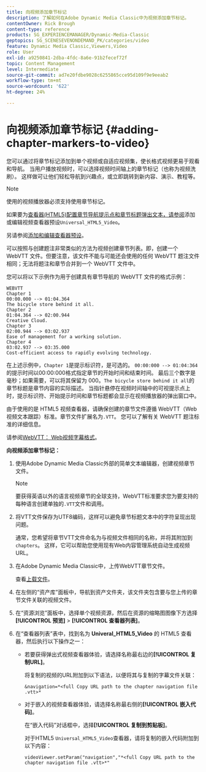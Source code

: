 ```yaml
---
title: 向视频添加章节标记
description: 了解如何在Adobe Dynamic Media Classic中为视频添加章节标记。
contentOwner: Rick Brough
content-type: reference
products: SG_EXPERIENCEMANAGER/Dynamic-Media-Classic
geptopics: SG_SCENESEVENONDEMAND_PK/categories/video
feature: Dynamic Media Classic,Viewers,Video
role: User
exl-id: a9250841-2dba-4fdc-8a6e-91b2fecef72f
topic: Content Management
level: Intermediate
source-git-commit: ad7e20fdbe9028c6255865cce95d109f9e9eeab2
workflow-type: tm+mt
source-wordcount: '622'
ht-degree: 24%

---
```


# 向视频添加章节标记 {#adding-chapter-markers-to-video}

您可以通过将章节标记添加到单个视频或自适应视频集，使长格式视频更易于观看和导航。 当用户播放视频时，可以选择视频时间轴上的章节标记（也称为视频洗刷）。 这样做可让他们轻松导航到兴趣点，或立即跳转到新内容、演示、教程等。

>[!NOTE]
>
>使用的视频播放器必须支持使用章节标记。

如果要为[查看器(HTML5)配置章节导航提示点和章节标题弹出文本，请参阅](previewing-videos-video-viewer.md#adding_or_editing_a_video_viewer_preset)添加或编辑视频查看器预设`Universal_HTML5_Video`。

另请参阅[添加和编辑查看器预设](application-setup.md#adding_and_editing_viewer_presets)。

可以按照与创建题注非常类似的方法为视频创建章节列表。即，创建一个 WebVTT 文件。但要注意，该文件不能与可能还会使用的任何 WebVTT 题注文件相同；无法将题注和章节合并到一个 WebVTT 文件中。

您可以将以下示例作为用于创建具有章节导航的 WebVTT 文件的格式示例：

```as3
WEBVTT 
Chapter 1 
00:00.000 --> 01:04.364 
The bicycle store behind it all. 
Chapter 2 
01:04.364 --> 02:00.944 
Creative Cloud. 
Chapter 3 
02:00.944 --> 03:02.937 
Ease of management for a working solution. 
Chapter 4 
03:02.937 --> 03:35.000 
Cost-efficient access to rapidly evolving technology.
```

在上述示例中，`Chapter 1`是提示标识符，是可选的。 `00:00:000 --> 01:04:364`的提示时间以00:00:000格式指定章节的开始时间和结束时间。 最后三个数字是毫秒；如果需要，可以将其保留为 000。`The bicycle store behind it all`的章节标题是章节内容的实际描述。 当指针悬停在视频时间轴中的可视提示点上时，提示标识符、开始提示时间和章节标题都会显示在视频播放器的弹出窗口中。

由于使用的是 HTML5 视频查看器，请确保创建的章节文件遵循 WebVTT（Web 视频文本跟踪）标准。章节文件扩展名为`.VTT`。 您可以了解有关 WebVTT 题注标准的详细信息。

请参阅[WebVTT： Web视频字幕格式](https://w3c.github.io/webvtt/)。

**向视频添加章节标记：**

1. 使用Adobe Dynamic Media Classic外部的简单文本编辑器，创建视频章节文件。

   >[!NOTE]
   >
   >要获得英语以外的语言视频章节的全球支持，WebVTT标准要求您为要支持的每种语言创建单独的`.VTT`文件和调用。

1. 将VTT文件保存为UTF8编码，这样可以避免章节标题文本中的字符呈现出现问题。

   通常，您希望将章节VTT文件命名为与视频文件相同的名称，并将其附加到`chapters`。 这样，它可以帮助您使用现有Web内容管理系统自动生成视频URL。

1. 在Adobe Dynamic Media Classic中，上传WebVTT章节文件。

   查看[上载文件](uploading-files.md#uploading_files)。

1. 在左侧的“资产库”面板中，导航到资产文件夹，该文件夹包含要与您上传的章节文件关联的视频文件。
1. 在“资源浏览”面板中，选择单个视频资源，然后在资源的缩略图图像下方选择&#x200B;**[!UICONTROL 预览]** > **[!UICONTROL 查看器列表]**。
1. 在“查看器列表”表中，找到名为 **Univeral_HTML5_Video** 的 HTML5 查看器，然后执行以下操作之一：

   * 若要获得弹出式视频查看器体验，请选择名称最右边的&#x200B;**[!UICONTROL 复制URL]**。

     将复制的视频的URL附加到以下语法，以便将其与复制的字幕文件关联：

     `&navigation=*<full Copy URL path to the chapter navigation file .vtt>*`

   * 对于嵌入的视频查看器体验，请选择名称最右侧的&#x200B;**[!UICONTROL 嵌入代码]**。

     在“嵌入代码”对话框中，选择&#x200B;**[!UICONTROL 复制到剪贴板]**。

     对于HTML5 `Universal_HTML5_Video`查看器，请将复制的嵌入代码附加到以下内容：

     `videoViewer.setParam("navigation","*<full Copy URL path to the chapter navigation file .vtt>*"`
